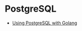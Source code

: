 # PostgreSQL

* [Using PostgreSQL with Golang](https://www.calhoun.io/using-postgresql-with-golang/)

